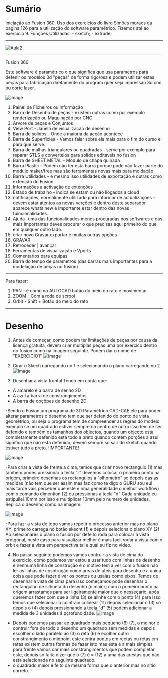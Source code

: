 # Sumário

Iniciação ao Fusion 360, Uso dos exercicios do livro Simões moraes da pagina 126 para a utilização do software paramétrico. Fizemos até ao exercicio 9.
Funções Utilizadas: - sketch; - extrude;

--------------------------

[![Aula2](https://user-images.githubusercontent.com/17902658/196556621-5b274900-4ff4-4bbf-a2d5-80456d6c3683.png)](https://www.youtube.com/watch?v=iyjRYjhyIkw)

----------------------------

Fusion 360

Este software é paramétrico o que significa que usa parametros para defenir os modelos 3d "peças" de forma rigorosa 
e podem utilizar estas peças para fabricação diretamente do program quer seja impressão 3d cnc ou corte laser.

![image](https://user-images.githubusercontent.com/17902658/196098636-dfe5d462-300f-4e40-87d3-fc3230eac8bb.png)

1. Painel de Ficheiros ou informação
2. Barra de Desenho de peças - existem outras como por exemplo renderização ou Maquinação por CNC
3. Arvore de peças e Conjuntos
4. View Port - Janela de visualização de desenho
5. Barra de solidos - Onde a maioria da acção acontece
6. Barra de Superficies - Vamos falar sobre ela mais para o fim do curso e para que serve.
7. Barra de malhas triangulares ou quadradas - serve por exemplo para reparar STLS e convertelos para solidos editaveis no fusion
8. Barra de SHEET METAL - Modulo de chapa quinada
9. Barra Plastic - Podem não ter esta barra porque pode não fazer parte do modulo maker/free mas são ferramentas novas mais para moldação
10. Barra Utilidades - é mesmo isso utilidades de exportação e outras como extenção do Fusion
11. Informações a activação de extenções
12. Estado de trabalho - indica se estam ou não liogados a cloud
13. notificações, normalmente utilizado para informar de actualizações - devem estar atentos as novas verções e dentro deste separador aparece whats new é importante estar dentro das novas fuincionalidades.
14. Ajuda- uma das funcionalidades menos procuradas nos softwares e das mais importantes deves procurar o que precisas aqui primeiro do que em qualquer outro lado.
15. criar novo Gravar exportar e muitas outras opções
16. GRAVAR
17. Retroceder | avançar
18. Ferramentas de visualização e Vports
19. Comentarios para equipas
20. Barra do tempo de parametros (das barras mais importantes para a modelação de peças no fusion)

______________________________

Para fazer:

1. PAN - é como no AUTOCAD butão do meio do rato e movimentar
2. ZOOM - Com a roda de scrool
3. Orbit - Shift + Botão do meio do rato

_____________________________

# Desenho

1. Antes de começar, como podem ter limitações de peças por causa da licença gratuita, devem criar multiplas peças uma por exercico dentro do fusion
como na imagem seguinte. Podem dar o nome de "EXERCICIO1"
![image](https://user-images.githubusercontent.com/17902658/196100727-06eebdf6-c148-4dab-bfba-9386ea9cadc5.png)

2. Cirar o Skech carregando no 1 e selecionando o plano carregando no 2
![image](https://user-images.githubusercontent.com/17902658/196105675-84051fd1-80be-498c-90ed-7100a1016aab.png)

3. Desenhar a vista frontal Tendo em conta que:
  - A amarelo é a barra de senho 2D
  - A azul a barra de constrangimentos
  - A barra de opçõpes de desenho 2D
  
-Sendo o Fusion um programa de 3D Paramétrico CAD-CAE ele para poder alterar parametros o desenho tem que ser defenido do ponto de vista geométrico, ou  seja o programa tem de compreender as regras do modelo exemplo se um quadrado estiver sempre no centro de outro isso tem de ser defenido e também os tamanhos dos objectos, quando um objecto esta completamente defenido esta todo a preto quando contem porções a azul significa que não esta defenido, devem sempre so sair do sketch quando estiver tudo a preto. !IMPORTANTE!

![image](https://user-images.githubusercontent.com/17902658/196103973-39fa39a6-940c-45f0-9b4e-69b70269aafa.png)

-Para criar a vista de frente a cima, temos que criar novo rectangulo (1) mas tambem podes pressionar a tecla "r" devemos colocar o primeiro ponto na origem, primeiro desenhas os rectangulos a "olhometro" so depois das as medidas (não tem que ser assim mas faz como te digo o GURU sou eu! mais tarde vais perceber que este é nma generalidade o melhor workflow) com o comando dimention (2) ou pressionas a tecla "d"
Cada unidade eu estipuilei 10mm por isso e multiplicar 10mm pelo numero de unidades.
Replica o desenho como na imagem.

![image](https://user-images.githubusercontent.com/17902658/196561370-2dc7f2b7-a863-42a5-95e3-5309cb0a4c86.png)

-Para fazr a vista de topo vamos repetir o processo anterior mas no plano XY, primeiro carrega no botão skecht (1) e depois seleciona o plano XY (2)
Ao selecionares o plano o fusion por defeito roda para colocar a vista orotgonal, neste caso para visualizar melhor é mais facil rodar a vista com o orbit e fazer a vista em perspectiva tal e qual eu fiz no video.

4. No passo seguinte podemos vamos contruir a vista de cima do exercicio, como podemos ver estou a usar tudo com linhas de desenho e nenhuma linha de construção e o motivo tem a ver com o fusion não ler as linhas de cosntrução como areas de uteis para desenho e a unica coisa que pode fazer é ver os pontos ou usalas como eixos.
Temos de desenhar a vista de cima para isso começamos pode desenhar o rectangulho de silhueta do desenho (o maior) com o primeiro ponto na origem arrastamos para ser ligeiramente maior que o nesseçário, após queremos fazer com que a linha (3) se alinhe com o ponto (4) para isso temos que selecionar o cointrain colinear (11) depois selecionar o (3) só depois o (4) depois pressionando a tecla "d" (5) podem adicionar a medida de 3 unidades á pçrofundidade.
![image](https://user-images.githubusercontent.com/17902658/196636009-6ae7b066-0663-40f9-837d-b4f628e6b18d.png)
 - Depois podemos passar ao  quadrado mais pequeno (6) (7), o melhor é contruir fora de todo o desenho um quadrado sem medidas e depois escolher o lado paralelo ao (3)  o reta (6) e ecolher outro constrangimento o midpoint este centra pontos em rectas ou retas em retas existem outras formas de fazer isto mas esta é a mais simples para frente vamos dar mais constrangimentos que podem completar este, depois so falta dizer que o (7) é = (12) a uma das arestas que não esta selecionada no seguinte quadrado.
 - o quadrado maior é feito da mesma forma que o anterior mas no sitio correto. !
 
